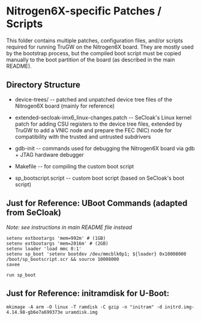 # Nitrogen6X-specific Patches / Scripts
This folder contains multiple patches, configuration files, and/or scripts required for
running TruGW on the Nitrogen6X board.
They are mostly used by the bootstrap process, but the compiled boot script
must be copied manually to the boot partition of the board (as described in the
main README).

## Directory Structure
* device-trees/                             -- patched and unpatched device tree files of the Nitrogen6X board (mainly for reference)

* extended-secloak-imx6_linux-changes.patch -- SeCloak's Linux kernel patch for adding CSU registers to the device tree files, extended by TruGW to add a VNIC node and prepare the FEC (NIC) node for compatibility with the trusted and untrusted subdrivers

* gdb-init                                  -- commands used for debugging the Nitrogen6X board via gdb + JTAG hardware debugger

* Makefile                                  -- for compiling the custom boot script

* sp_bootscript.script                      -- custom boot script (based on SeCloak's boot script)



## Just for Reference: UBoot Commands (adapted from SeCloak)
*Note: see instructions in main README file instead*
```
setenv extbootargs 'mem=992m' # (1GB)
setenv extbootargs 'mem=2016m' # (2GB)
setenv loader 'load mmc 0:1'
setenv sp_boot 'setenv bootdev /dev/mmcblk0p1; ${loader} 0x10008000 /boot/sp_bootscript.scr && source 10008000
savee

run sp_boot
```

## Just for Reference: initramdisk for U-Boot:
`mkimage -A arm -O linux -T ramdisk -C gzip -n "initram" -d initrd.img-4.14.98-gb6e7a699373e uramdisk.img`

